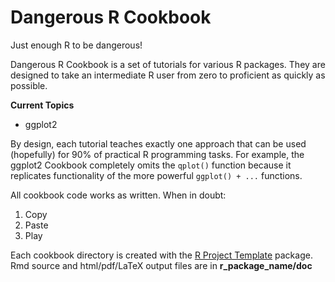 # Dangerous R Cookbook
Just enough R to be dangerous!

Dangerous R Cookbook is a set of tutorials for various R packages. 
They are designed to take an intermediate R user from zero to proficient as quickly as possible.

**Current Topics**

* ggplot2  


By design, each tutorial teaches exactly one approach that can be used (hopefully) 
for 90% of practical R programming tasks. For example, the ggplot2 Cookbook completely omits the `qplot()`
function because it replicates functionality of the more powerful `ggplot() + ...` functions.

All cookbook code works as written. When in doubt:

1. Copy
2. Paste
3. Play

Each cookbook directory is created with the 
[R Project Template](http://projecttemplate.net/getting_started.html) package.
Rmd source and html/pdf/LaTeX output files are in **r_package_name/doc** 


